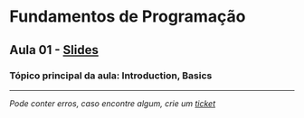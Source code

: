 # Fundamentos de Programação
## Aula 01 - [Slides](https://github.com/TiagoRG/uaveiro-leci/blob/master/1ano/1semestre/fp/slides/tp01-intro.pdf)
### Tópico principal da aula: Introduction, Basics

---
*Pode conter erros, caso encontre algum, crie um* [*ticket*](https://github.com/TiagoRG/uaveiro-leci/issues/new)
